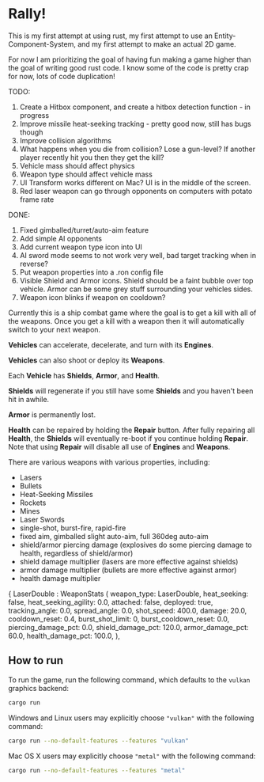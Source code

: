 # Rally!

This is my first attempt at using rust, my first attempt to use an Entity-Component-System, and my first attempt to make an actual 2D game.

For now I am prioritizing the goal of having fun making a game higher than the goal of writing good rust code. I know some of the code is pretty crap for now, lots of code duplication!

TODO:
1. Create a Hitbox component, and create a hitbox detection function - in progress
1. Improve missile heat-seeking tracking - pretty good now, still has bugs though
1. Improve collision algorithms
1. What happens when you die from collision? Lose a gun-level? If another player recently hit you then they get the kill?
1. Vehicle mass should affect physics
1. Weapon type should affect vehicle mass
1. UI Transform works different on Mac? UI is in the middle of the screen.
1. Red laser weapon can go through opponents on computers with potato frame rate

DONE:
1. Fixed gimballed/turret/auto-aim feature
1. Add simple AI opponents
1. Add current weapon type icon into UI
1. AI sword mode seems to not work very well, bad target tracking when in reverse?
1. Put weapon properties into a .ron config file
1. Visible Shield and Armor icons. Shield should be a faint bubble over top vehicle. Armor can be some grey stuff surrounding your vehicles sides.
1. Weapon icon blinks if weapon on cooldown?


Currently this is a ship combat game where the goal is to get a kill with all of the weapons. Once you get a kill with a weapon then it will automatically switch to your next weapon.


__Vehicles__ can accelerate, decelerate, and turn with its __Engines__.

__Vehicles__ can also shoot or deploy its __Weapons__.

Each __Vehicle__ has __Shields__, __Armor__, and __Health__. 

__Shields__ will regenerate if you still have some __Shields__ and you haven't been hit in awhile.

__Armor__ is permanently lost. 

__Health__ can be repaired by holding the __Repair__ button. 
After fully repairing all __Health__, the __Shields__ will eventually re-boot if you continue holding __Repair__.
Note that using __Repair__ will disable all use of __Engines__ and __Weapons__.


There are various weapons with various properties, including:
* Lasers
* Bullets
* Heat-Seeking Missiles
* Rockets
* Mines
* Laser Swords
* single-shot, burst-fire, rapid-fire
* fixed aim, gimballed slight auto-aim, full 360deg auto-aim
* shield/armor piercing damage 
    (explosives do some piercing damage to health, regardless of shield/armor)
* shield damage multiplier
    (lasers are more effective against shields)
* armor damage multiplier
    (bullets are more effective against armor)
* health damage multiplier



{
  LaserDouble : WeaponStats (
    weapon_type: LaserDouble,
    heat_seeking: false,
    heat_seeking_agility: 0.0,
    attached: false,
    deployed: true,
    tracking_angle: 0.0,
    spread_angle: 0.0,
    shot_speed: 400.0,
    damage: 20.0,
    cooldown_reset: 0.4,
    burst_shot_limit: 0,
    burst_cooldown_reset: 0.0,
    piercing_damage_pct: 0.0,
    shield_damage_pct: 120.0,
    armor_damage_pct: 60.0,
    health_damage_pct: 100.0,
  ),



## How to run

To run the game, run the following command, which defaults to the `vulkan` graphics backend:

```bash
cargo run
```

Windows and Linux users may explicitly choose `"vulkan"` with the following command:

```bash
cargo run --no-default-features --features "vulkan"
```

Mac OS X users may explicitly choose `"metal"` with the following command:

```bash
cargo run --no-default-features --features "metal"
```
